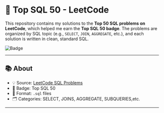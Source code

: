 # 🧠 Top SQL 50 - LeetCode

This repository contains my solutions to the **Top 50 SQL problems on LeetCode**, which helped me earn the **Top SQL 50 badge**. The problems are organized by SQL topic (e.g., `SELECT`, `JOIN`, `AGGREGATE`, etc.), and each solution is written in clean, standard SQL.

![Badge](https://img.shields.io/badge/LeetCode-Top%20SQL%2050-orange?style=for-the-badge&logo=leetcode)

---

## 📚 About

- 💡 Source: [LeetCode SQL Problems](https://leetcode.com/problemset/database/)
- 🏅 Badge: Top SQL 50
- 📄 Format: `.sql` files
- 🗂 Categories: SELECT, JOINS, AGGREGATE, SUBQUERIES,etc.

---

